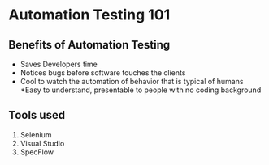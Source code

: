 # Automation Testing 101





## Benefits of Automation Testing
* Saves Developers time
* Notices bugs before software touches the clients
* Cool to watch the automation of behavior that is typical of humans
*Easy to understand, presentable to people with no coding background

## Tools used
1. Selenium
1. Visual Studio
1. SpecFlow
